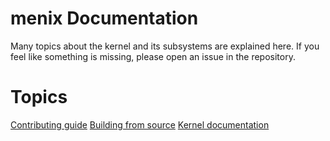 # menix Documentation

Many topics about the kernel and its subsystems are explained here.
If you feel like something is missing, please open an issue in the repository.

# Topics

[Contributing guide](contributing.md)
[Building from source](building.md)
[Kernel documentation](kernel/readme.md)
